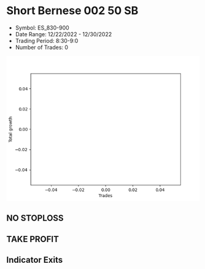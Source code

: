 # Short Bernese 002 50 SB 
- Symbol: ES_830-900
- Date Range: 12/22/2022 - 12/30/2022
- Trading Period: 8:30-9:0
- Number of Trades: 0

![Plot](ShortBernese00250SBES_830-900.png)
## NO STOPLOSS














## TAKE PROFIT











## Indicator Exits

